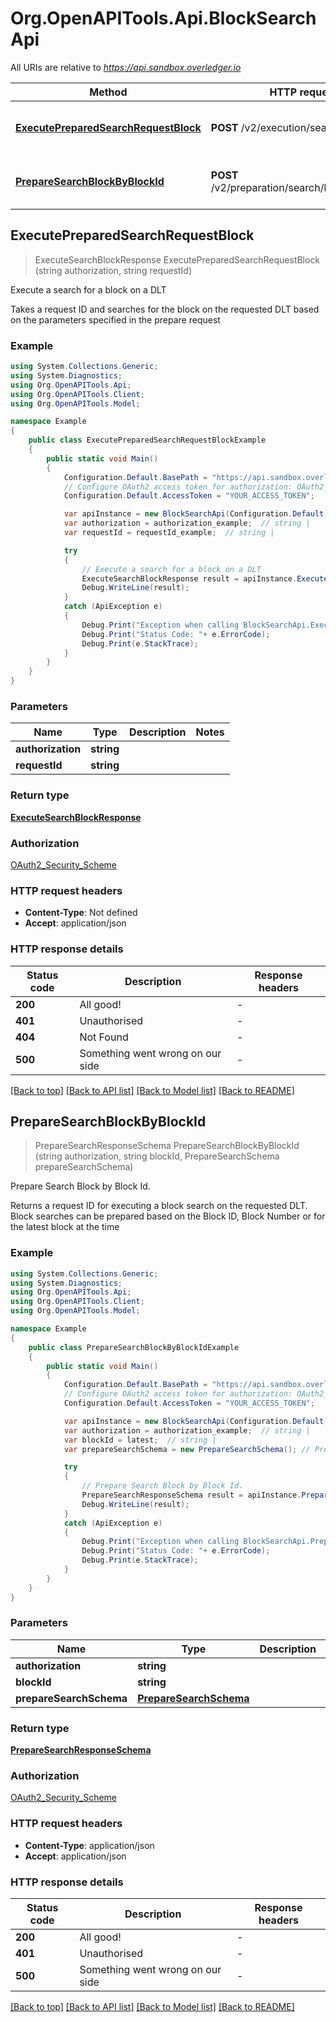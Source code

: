 # Org.OpenAPITools.Api.BlockSearchApi

All URIs are relative to *https://api.sandbox.overledger.io*

Method | HTTP request | Description
------------- | ------------- | -------------
[**ExecutePreparedSearchRequestBlock**](BlockSearchApi.md#executepreparedsearchrequestblock) | **POST** /v2/execution/search/block | Execute a search for a block on a DLT
[**PrepareSearchBlockByBlockId**](BlockSearchApi.md#preparesearchblockbyblockid) | **POST** /v2/preparation/search/block/{blockId} | Prepare Search Block by Block Id.



## ExecutePreparedSearchRequestBlock

> ExecuteSearchBlockResponse ExecutePreparedSearchRequestBlock (string authorization, string requestId)

Execute a search for a block on a DLT

Takes a request ID and searches for the block on the requested DLT based on the parameters specified in the prepare request

### Example

```csharp
using System.Collections.Generic;
using System.Diagnostics;
using Org.OpenAPITools.Api;
using Org.OpenAPITools.Client;
using Org.OpenAPITools.Model;

namespace Example
{
    public class ExecutePreparedSearchRequestBlockExample
    {
        public static void Main()
        {
            Configuration.Default.BasePath = "https://api.sandbox.overledger.io";
            // Configure OAuth2 access token for authorization: OAuth2_Security_Scheme
            Configuration.Default.AccessToken = "YOUR_ACCESS_TOKEN";

            var apiInstance = new BlockSearchApi(Configuration.Default);
            var authorization = authorization_example;  // string | 
            var requestId = requestId_example;  // string | 

            try
            {
                // Execute a search for a block on a DLT
                ExecuteSearchBlockResponse result = apiInstance.ExecutePreparedSearchRequestBlock(authorization, requestId);
                Debug.WriteLine(result);
            }
            catch (ApiException e)
            {
                Debug.Print("Exception when calling BlockSearchApi.ExecutePreparedSearchRequestBlock: " + e.Message );
                Debug.Print("Status Code: "+ e.ErrorCode);
                Debug.Print(e.StackTrace);
            }
        }
    }
}
```

### Parameters


Name | Type | Description  | Notes
------------- | ------------- | ------------- | -------------
 **authorization** | **string**|  | 
 **requestId** | **string**|  | 

### Return type

[**ExecuteSearchBlockResponse**](ExecuteSearchBlockResponse.md)

### Authorization

[OAuth2_Security_Scheme](../README.md#OAuth2_Security_Scheme)

### HTTP request headers

- **Content-Type**: Not defined
- **Accept**: application/json


### HTTP response details
| Status code | Description | Response headers |
|-------------|-------------|------------------|
| **200** | All good! |  -  |
| **401** | Unauthorised |  -  |
| **404** | Not Found |  -  |
| **500** | Something went wrong on our side |  -  |

[[Back to top]](#)
[[Back to API list]](../README.md#documentation-for-api-endpoints)
[[Back to Model list]](../README.md#documentation-for-models)
[[Back to README]](../README.md)


## PrepareSearchBlockByBlockId

> PrepareSearchResponseSchema PrepareSearchBlockByBlockId (string authorization, string blockId, PrepareSearchSchema prepareSearchSchema)

Prepare Search Block by Block Id.

Returns a request ID for executing a block search on the requested DLT. Block searches can be prepared based on the Block ID, Block Number or for the latest block at the time

### Example

```csharp
using System.Collections.Generic;
using System.Diagnostics;
using Org.OpenAPITools.Api;
using Org.OpenAPITools.Client;
using Org.OpenAPITools.Model;

namespace Example
{
    public class PrepareSearchBlockByBlockIdExample
    {
        public static void Main()
        {
            Configuration.Default.BasePath = "https://api.sandbox.overledger.io";
            // Configure OAuth2 access token for authorization: OAuth2_Security_Scheme
            Configuration.Default.AccessToken = "YOUR_ACCESS_TOKEN";

            var apiInstance = new BlockSearchApi(Configuration.Default);
            var authorization = authorization_example;  // string | 
            var blockId = latest;  // string | 
            var prepareSearchSchema = new PrepareSearchSchema(); // PrepareSearchSchema | 

            try
            {
                // Prepare Search Block by Block Id.
                PrepareSearchResponseSchema result = apiInstance.PrepareSearchBlockByBlockId(authorization, blockId, prepareSearchSchema);
                Debug.WriteLine(result);
            }
            catch (ApiException e)
            {
                Debug.Print("Exception when calling BlockSearchApi.PrepareSearchBlockByBlockId: " + e.Message );
                Debug.Print("Status Code: "+ e.ErrorCode);
                Debug.Print(e.StackTrace);
            }
        }
    }
}
```

### Parameters


Name | Type | Description  | Notes
------------- | ------------- | ------------- | -------------
 **authorization** | **string**|  | 
 **blockId** | **string**|  | 
 **prepareSearchSchema** | [**PrepareSearchSchema**](PrepareSearchSchema.md)|  | 

### Return type

[**PrepareSearchResponseSchema**](PrepareSearchResponseSchema.md)

### Authorization

[OAuth2_Security_Scheme](../README.md#OAuth2_Security_Scheme)

### HTTP request headers

- **Content-Type**: application/json
- **Accept**: application/json


### HTTP response details
| Status code | Description | Response headers |
|-------------|-------------|------------------|
| **200** | All good! |  -  |
| **401** | Unauthorised |  -  |
| **500** | Something went wrong on our side |  -  |

[[Back to top]](#)
[[Back to API list]](../README.md#documentation-for-api-endpoints)
[[Back to Model list]](../README.md#documentation-for-models)
[[Back to README]](../README.md)

